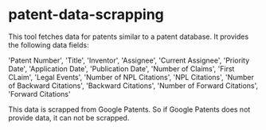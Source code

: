 # patent-data-scrapping
This tool fetches data for patents similar to a patent database. It provides the following data fields:

'Patent Number', 'Title', 'Inventor', 'Assignee', 'Current Assignee', 'Priority Date', 'Application Date', 'Publication Date', 'Number of Claims', 'First CLaim', 'Legal Events', 'Number of NPL Citations', 'NPL Citations', 'Number of Backward Citations', 'Backward Citations', 'Number of Forward Citations', 'Forward Citations'

This data is scrapped from Google Patents. So if Google Patents does not provide data, it can not be scrapped.
